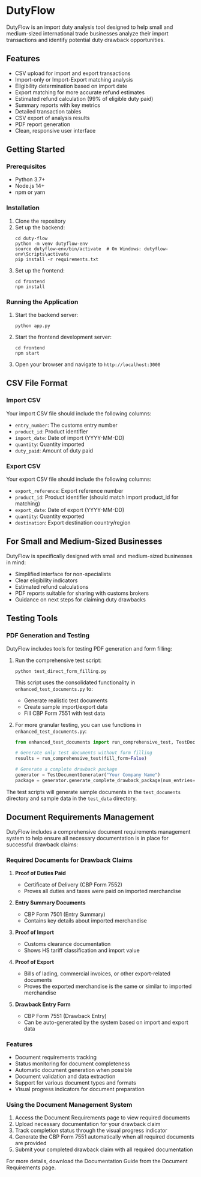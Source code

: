 # DutyFlow

DutyFlow is an import duty analysis tool designed to help small and medium-sized international trade businesses analyze their import transactions and identify potential duty drawback opportunities.

## Features

- CSV upload for import and export transactions
- Import-only or Import-Export matching analysis
- Eligibility determination based on import date
- Export matching for more accurate refund estimates
- Estimated refund calculation (99% of eligible duty paid)
- Summary reports with key metrics
- Detailed transaction tables
- CSV export of analysis results
- PDF report generation
- Clean, responsive user interface

## Getting Started

### Prerequisites

- Python 3.7+
- Node.js 14+
- npm or yarn

### Installation

1. Clone the repository
2. Set up the backend:
   ```
   cd duty-flow
   python -m venv dutyflow-env
   source dutyflow-env/bin/activate  # On Windows: dutyflow-env\Scripts\activate
   pip install -r requirements.txt
   ```
3. Set up the frontend:
   ```
   cd frontend
   npm install
   ```

### Running the Application

1. Start the backend server:
   ```
   python app.py
   ```
2. Start the frontend development server:
   ```
   cd frontend
   npm start
   ```
3. Open your browser and navigate to `http://localhost:3000`

## CSV File Format

### Import CSV

Your import CSV file should include the following columns:
- `entry_number`: The customs entry number
- `product_id`: Product identifier
- `import_date`: Date of import (YYYY-MM-DD)
- `quantity`: Quantity imported
- `duty_paid`: Amount of duty paid

### Export CSV

Your export CSV file should include the following columns:
- `export_reference`: Export reference number
- `product_id`: Product identifier (should match import product_id for matching)
- `export_date`: Date of export (YYYY-MM-DD)
- `quantity`: Quantity exported
- `destination`: Export destination country/region

## For Small and Medium-Sized Businesses

DutyFlow is specifically designed with small and medium-sized businesses in mind:

- Simplified interface for non-specialists
- Clear eligibility indicators
- Estimated refund calculations
- PDF reports suitable for sharing with customs brokers
- Guidance on next steps for claiming duty drawbacks 

## Testing Tools

### PDF Generation and Testing

DutyFlow includes tools for testing PDF generation and form filling:

1. Run the comprehensive test script:
   ```
   python test_direct_form_filling.py
   ```
   
   This script uses the consolidated functionality in `enhanced_test_documents.py` to:
   - Generate realistic test documents
   - Create sample import/export data
   - Fill CBP Form 7551 with test data
   
2. For more granular testing, you can use functions in `enhanced_test_documents.py`:
   ```python
   from enhanced_test_documents import run_comprehensive_test, TestDocumentGenerator
   
   # Generate only test documents without form filling
   results = run_comprehensive_test(fill_form=False)
   
   # Generate a complete drawback package
   generator = TestDocumentGenerator("Your Company Name")
   package = generator.generate_complete_drawback_package(num_entries=5)
   ```

The test scripts will generate sample documents in the `test_documents` directory and sample data in the `test_data` directory. 

## Document Requirements Management

DutyFlow includes a comprehensive document requirements management system to help ensure all necessary documentation is in place for successful drawback claims:

### Required Documents for Drawback Claims

1. **Proof of Duties Paid**
   - Certificate of Delivery (CBP Form 7552)
   - Proves all duties and taxes were paid on imported merchandise

2. **Entry Summary Documents**
   - CBP Form 7501 (Entry Summary)
   - Contains key details about imported merchandise

3. **Proof of Import**
   - Customs clearance documentation
   - Shows HS tariff classification and import value

4. **Proof of Export**
   - Bills of lading, commercial invoices, or other export-related documents
   - Proves the exported merchandise is the same or similar to imported merchandise

5. **Drawback Entry Form**
   - CBP Form 7551 (Drawback Entry)
   - Can be auto-generated by the system based on import and export data

### Features

- Document requirements tracking
- Status monitoring for document completeness
- Automatic document generation when possible
- Document validation and data extraction
- Support for various document types and formats
- Visual progress indicators for document preparation

### Using the Document Management System

1. Access the Document Requirements page to view required documents
2. Upload necessary documentation for your drawback claim
3. Track completion status through the visual progress indicator
4. Generate the CBP Form 7551 automatically when all required documents are provided
5. Submit your completed drawback claim with all required documentation

For more details, download the Documentation Guide from the Document Requirements page. 